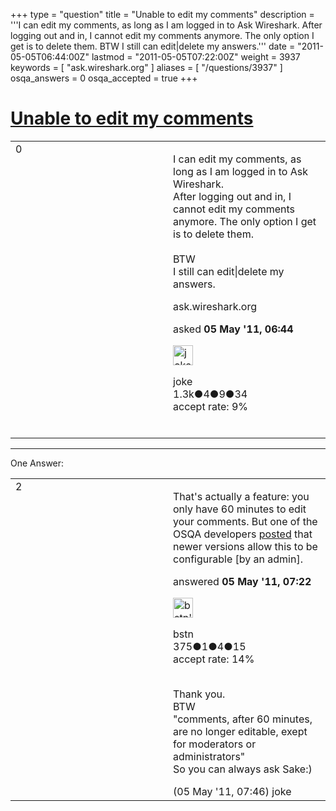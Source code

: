 +++
type = "question"
title = "Unable to edit my comments"
description = '''I can edit my comments, as long as I am logged in to Ask Wireshark. After logging out and in, I cannot edit my comments anymore. The only option I get is to delete them. BTW I still can edit|delete my answers.'''
date = "2011-05-05T06:44:00Z"
lastmod = "2011-05-05T07:22:00Z"
weight = 3937
keywords = [ "ask.wireshark.org" ]
aliases = [ "/questions/3937" ]
osqa_answers = 0
osqa_accepted = true
+++

<div class="headNormal">

# [Unable to edit my comments](/questions/3937/unable-to-edit-my-comments)

</div>

<div id="main-body">

<div id="askform">

<table id="question-table" style="width:100%;"><colgroup><col style="width: 50%" /><col style="width: 50%" /></colgroup><tbody><tr class="odd"><td style="width: 30px; vertical-align: top"><div class="vote-buttons"><div id="post-3937-score" class="post-score" title="current number of votes">0</div><div id="favorite-count" class="favorite-count"></div></div></td><td><div id="item-right"><div class="question-body"><p>I can edit my comments, as long as I am logged in to Ask Wireshark.<br />
After logging out and in, I cannot edit my comments anymore. The only option I get is to delete them.<br />
<br />
BTW<br />
I still can edit|delete my answers.</p></div><div id="question-tags" class="tags-container tags">ask.wireshark.org</div><div id="question-controls" class="post-controls"></div><div class="post-update-info-container"><div class="post-update-info post-update-info-user"><p>asked <strong>05 May '11, 06:44</strong></p><img src="https://secure.gravatar.com/avatar/fac200552b0c24be2bc93a740bd54d0d?s=32&amp;d=identicon&amp;r=g" class="gravatar" width="32" height="32" alt="joke&#39;s gravatar image" /><p>joke<br />
<span class="score" title="1278 reputation points"><span>1.3k</span></span><span title="4 badges"><span class="badge1">●</span><span class="badgecount">4</span></span><span title="9 badges"><span class="silver">●</span><span class="badgecount">9</span></span><span title="34 badges"><span class="bronze">●</span><span class="badgecount">34</span></span><br />
<span class="accept_rate" title="Rate of the user&#39;s accepted answers">accept rate:</span> <span title="joke has 6 accepted answers">9%</span> </br></br></p></div></div><div id="comments-container-3937" class="comments-container"></div><div id="comment-tools-3937" class="comment-tools"></div><div class="clear"></div><div id="comment-3937-form-container" class="comment-form-container"></div><div class="clear"></div></div></td></tr></tbody></table>

------------------------------------------------------------------------

<div class="tabBar">

<span id="sort-top"></span>

<div class="headQuestions">

One Answer:

</div>

</div>

<span id="3939"></span>

<div id="answer-container-3939" class="answer accepted-answer">

<table style="width:100%;"><colgroup><col style="width: 50%" /><col style="width: 50%" /></colgroup><tbody><tr class="odd"><td style="width: 30px; vertical-align: top"><div class="vote-buttons"><div id="post-3939-score" class="post-score" title="current number of votes">2</div></div></td><td><div class="item-right"><div class="answer-body"><p>That's actually a feature: you only have 60 minutes to edit your comments. But one of the OSQA developers <a href="http://meta.osqa.net/questions/5665/feature-or-bug-cant-edit-comments-anymore">posted</a> that newer versions allow this to be configurable [by an admin].</p></div><div class="answer-controls post-controls"></div><div class="post-update-info-container"><div class="post-update-info post-update-info-user"><p>answered <strong>05 May '11, 07:22</strong></p><img src="https://secure.gravatar.com/avatar/aa651167cb1d51fa9dca1212f1123bfa?s=32&amp;d=identicon&amp;r=g" class="gravatar" width="32" height="32" alt="bstn&#39;s gravatar image" /><p>bstn<br />
<span class="score" title="375 reputation points">375</span><span title="1 badges"><span class="badge1">●</span><span class="badgecount">1</span></span><span title="4 badges"><span class="silver">●</span><span class="badgecount">4</span></span><span title="15 badges"><span class="bronze">●</span><span class="badgecount">15</span></span><br />
<span class="accept_rate" title="Rate of the user&#39;s accepted answers">accept rate:</span> <span title="bstn has 4 accepted answers">14%</span> </br></br></p></div></div><div id="comments-container-3939" class="comments-container"><span id="3941"></span><div id="comment-3941" class="comment"><div id="post-3941-score" class="comment-score"></div><div class="comment-text"><p>Thank you.<br />
BTW<br />
"comments, after 60 minutes, are no longer editable, exept for moderators or administrators"<br />
So you can always ask Sake:)</p></div><div id="comment-3941-info" class="comment-info"><span class="comment-age">(05 May '11, 07:46)</span> joke</div></div></div><div id="comment-tools-3939" class="comment-tools"></div><div class="clear"></div><div id="comment-3939-form-container" class="comment-form-container"></div><div class="clear"></div></div></td></tr></tbody></table>

</div>

<div class="paginator-container-left">

</div>

</div>

</div>

